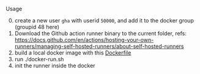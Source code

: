 Usage

0. create a new user `gha` with userid `50000`, and add it to the docker group (groupid 48 here)
1. Download the Github action runner binary to the current folder, refs: https://docs.github.com/en/actions/hosting-your-own-runners/managing-self-hosted-runners/about-self-hosted-runners
2. build a local docker image with this [Dockerfile](./Dockerfile)
3. run ./docker-run.sh
4. init the runner inside the docker

